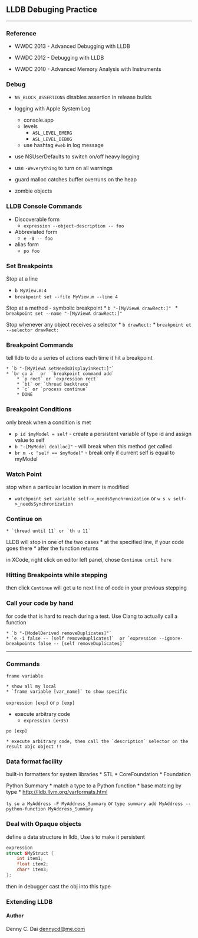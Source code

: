 ## LLDB Debuging Practice 
______


### Reference 

* WWDC 2013 - Advanced Debugging with LLDB

* WWDC 2012 - Debugging with LLDB
* WWDC 2010 - Advanced Memory Analysis with Instruments


### Debug

* `NS_BLOCK_ASSERTIONS` disables assertion in release builds

* logging with Apple System Log
    * console.app
    * levels
        * `ASL_LEVEL_EMERG`
        * `ASL_LEVEL_DEBUG`
    * use hashtag `#web` in log message

* use NSUserDefaults to switch on/off heavy logging

* use `-Weverything` to turn on all warnings
* guard malloc catches buffer overruns on the heap
* zombie objects



### LLDB Console Commands

* Discoverable form
    * `expression --object-description -- foo`
* Abbreviated form
    * `e -0 -- foo`
* alias form
    * `po foo`



### Set Breakpoints

Stop at a line
    
 * `b MyView.m:4`
 * `breakpoint set --file MyView.m --line 4`


Stop at a method - symbolic breakpoint
    * `b "-[MyViewA drawRect:]" `
    * `breakpoint set --name "-[MyViewA drawRect:]" `



Stop whenever any object receives a selector
    * `b drawRect:`
    * `breakpoint et --selector drawRect:`



### Breakpoint Commands
tell lldb to do a series of actions each time it hit a breakpoint

    * `b "-[MyViewA setNeedsDisplayinRect:]"`
    * `br co a`  or  `breakpoint command add`
        * `p rect` or `expression rect`
        * `bt` or `thread backtrace`
        * `c` or `process continue`
        * DONE

### Breakpoint Conditions
only break when a condition is met

* `p id $myModel = self`   - create a persistent variable of type id and assign value to self
* `b "-[MyModel dealloc]"` - will break when this method get called
* `br m -c "self == $myModel"` - break only if current self is equal to myModel


### Watch Point
stop when a particular location in mem is modified

* `watchpoint set variable self->_needsSynchronization` or `w s v self->_needsSynchronization`

### Continue on
    * `thread until 11` or `th u 11`

LLDB will stop in one of the two cases
    * at the specified line, if your code goes there
    * after the function returns


in XCode, right click on editor left panel, chose `Continue until here `

### Hitting Breakpoints while stepping

then click `Continue` will get u to next line of code in your previous stepping


### Call your code by hand
for code that is hard to reach during a test. Use Clang to actually call a function

    * `b "-[ModelDerived removeDuplicates]"`
    * `e -i false -- [self removeDuplicates]`  or `expression --ignore-breakpoints false -- [self removeDuplicates]`

______

### Commands

`frame variable`
    
    * show all my local
    * `frame variable [var_name]` to show specific

`expression [exp]`  or `p [exp]`

* execute arbitrary code
    * `expression (x+35)`

`po [exp]`

    * execute arbitrary code, then call the `description` selector on the result objc object !!

### Data format facility

built-in formatters for system libraries
    * STL
    * CoreFoundation
    * Foundation

Python Summary
    * match a type to a Python function
    * base matcing by type
    * <http://lldb.llvm.org/varformats.html>


`ty su a MyAddress -F MyAddress_Summary` or
`type summary add MyAddress --python-function MyAddress_Summary`



### Deal with Opaque objects

define a data structure in lldb, Use `$` to make it persistent

```cpp
expression
struct $MyStruct {
    int item1;
    float item2;
    char* item3;
};
```
then in debugger cast the obj into this type


### Extending LLDB











#### Author
Denny C. Dai <dennycd@me.com>